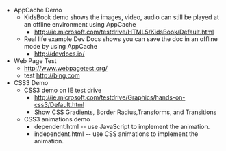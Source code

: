 * AppCache Demo
	* KidsBook demo shows the images, video, audio can still be played at an offline environment using AppCache
		* http://ie.microsoft.com/testdrive/HTML5/KidsBook/Default.html
	* Real life example Dev Docs shows you can save the doc in an offline mode by using AppCache
		* http://devdocs.io/
* Web Page Test
	* http://www.webpagetest.org/
	* test http://bing.com 
* CSS3 Demo
	* CSS3 demo on IE test drive
		* http://ie.microsoft.com/testdrive/Graphics/hands-on-css3/Default.html
		* Show CSS Gradients, Border Radius,Transforms,  and Transitions
	* CSS3 animations demo
		* dependent.html -- use JavaScript to implement the animation.
		* independent.html -- use CSS animations to implement the animation.


 
